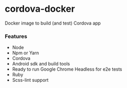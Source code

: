 # cordova-docker
Docker image to build (and test) Cordova app

### Features

- Node
- Npm or Yarn
- Cordova
- Android sdk and build tools
- Ready to run Google Chrome Headless for e2e tests
- Ruby
- Scss-lint support
